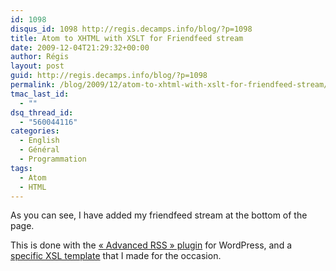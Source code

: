 ```yaml
---
id: 1098
disqus_id: 1098 http://regis.decamps.info/blog/?p=1098
title: Atom to XHTML with XSLT for Friendfeed stream
date: 2009-12-04T21:29:32+00:00
author: Régis
layout: post
guid: http://regis.decamps.info/blog/?p=1098
permalink: /blog/2009/12/atom-to-xhtml-with-xslt-for-friendfeed-stream/
tmac_last_id:
  - ""
dsq_thread_id:
  - "560044116"
categories:
  - English
  - Général
  - Programmation
tags:
  - Atom
  - HTML
---
```

As you can see, I have added my friendfeed stream at the bottom of the page.

This is done with the [« Advanced RSS » plugin](http://wordpress.org/extend/plugins/advanced-rss/) for WordPress, and a [specific XSL template](http://code.google.com/p/regis/source/browse/trunk/friendfeed/friendfeed.xslt) that I made for the occasion.

